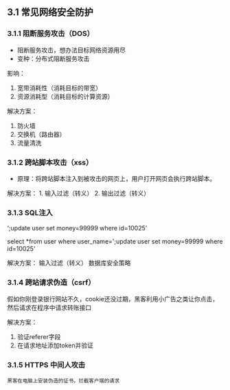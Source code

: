 ## 3.1 常见网络安全防护

### 3.1.1 阻断服务攻击（DOS）

- 阻断服务攻击，想办法目标网络资源用尽
- 变种：分布式阻断服务攻击

影响：
   1. 宽带消耗性（消耗目标的带宽）
   2. 资源消耗型（消耗目标的计算资源）

解决方案：
   1. 防火墙
   2. 交换机（路由器）
   3. 流量清洗

### 3.1.2 跨站脚本攻击（xss）

  - 原理：将跨站脚本注入到被攻击的网页上，用户打开网页会执行跨站脚本。

  解决方案：
     1. 输入过滤（转义）
     2. 输出过滤（转义）

### 3.1.3 SQL注入

‘;update user set money=99999 where id=10025’

select *from user where user_name=';update user set money=99999 where id=10025'

解决方案：
  输入过滤（转义）
  数据库安全策略

### 3.1.4 跨站请求伪造（csrf）

假如你刚登录银行网站不久，cookie还没过期，黑客利用小广告之类让你点击，然后请求在程序中请求转账接口

解决方案：
   1. 验证referer字段
   2. 在请求地址添加token并验证

### 3.1.5  HTTPS 中间人攻击

    黑客在电脑上安装伪造的证书，拦截客户端的请求


